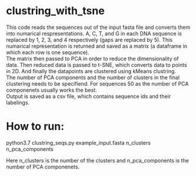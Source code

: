 ﻿# clustring_with_tsne
This code reads the sequences out of the input fasta file and converts them into numarical respresentations. A, C, T, and G in each DNA sequence is replaced by 1, 2, 3, and 4 respectively (gaps are replaced by 5). This numarical representation is returned and saved as a matrix (a dataframe in which each row is one sequence). \
The matrix then passed to PCA in order to reduce the dimensionality of data.
Then reduced data is passed to t-SNE, which converts data to points in 2D. And finally the datapoints are clustered using kMeans clustring. \
The number of PCA components and the number of clusters in the final clustering needs to be specifiend. For sequences 50 as the number of PCA componenets usually works the best. \
Output is saved as a csv file, which contains sequence ids and their labelings. 

# How to run:
python3.7 clustring_seqs.py example_input.fasta n_clusters n_pca_components

Here n_clusters is the number of the clusters and n_pca_components is the number of PCA componenets.

